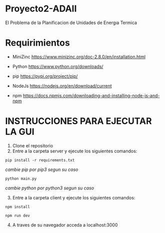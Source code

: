 # Proyecto2-ADAII
El Problema de la Planificacion de Unidades de Energıa Termica

# Requirimientos 
- MiniZinc
  https://www.minizinc.org/doc-2.8.0/en/installation.html
  
- Python
  https://www.python.org/downloads/

- pip
  https://pypi.org/project/pip/
  
- NodeJs
  https://nodejs.org/en/download/current

- npm
  https://docs.npmjs.com/downloading-and-installing-node-js-and-npm
  


# INSTRUCCIONES PARA EJECUTAR LA GUI
1. Clone el repositorio
2. Entre a la carpeta server y ejecute los siguientes comandos:
```
pip install -r requirements.txt   
```
*cambie pip por pip3 segun su caso*
```
python main.py
```
*cambie python por python3 segun su caso*

3. Entre a la carpeta client y ejecute los siguientes comandos:
```
npm install   
```
```
npm run dev 
```
4. A traves de su navegador acceda a localhost:3000
